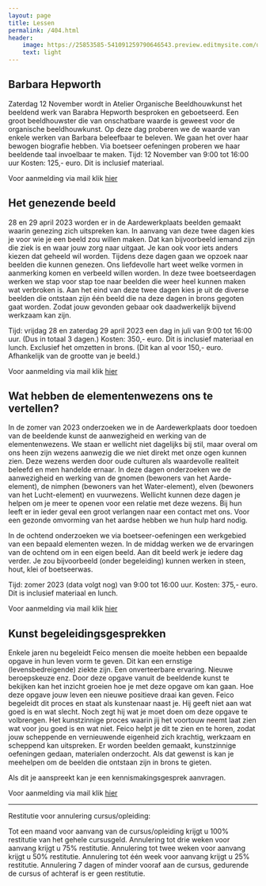 ```yaml
---
layout: page
title: Lessen
permalink: /404.html
header:
    image: https://25853585-541091259790646543.preview.editmysite.com/uploads/2/5/8/5/25853585/lessen-4-kopie_orig.jpg
    text: light
---
```




## Barbara Hepworth

Zaterdag 12 November wordt in Atelier Organische Beeldhouwkunst het beeldend werk van Barabra Hepworth besproken en geboetseerd. Een groot beeldhouwster die van onschatbare waarde is geweest voor de organische beeldhouwkunst. Op deze dag proberen we de waarde van enkele werken van Barbara beleefbaar te beleven.
We gaan het over haar bewogen biografie hebben. Via boetseer oefeningen proberen we haar beeldende taal invoelbaar te maken.
Tijd: 12 November van 9:00 tot 16:00 uur
Kosten: 125,- euro. Dit is inclusief materiaal.

Voor aanmelding via mail klik [hier](contact.md)


## Het genezende beeld

28 en 29 april 2023 worden er in de Aardewerkplaats beelden gemaakt waarin genezing zich uitspreken kan. In aanvang van deze twee dagen kies je voor wie je een beeld zou willen maken. Dat kan bijvoorbeeld iemand zijn die ziek is en waar jouw zorg naar uitgaat. Je kan ook voor iets anders kiezen dat geheeld wil worden. Tijdens deze dagen gaan we opzoek naar beelden die kunnen genezen. Ons liefdevolle hart weet welke vormen in aanmerking komen en verbeeld willen worden.
In deze twee boetseerdagen werken we stap voor stap toe naar beelden die weer heel kunnen maken wat verbroken is.
Aan het eind van deze twee dagen kies je uit de diverse beelden die ontstaan zijn één beeld die na deze dagen in brons gegoten gaat worden. Zodat jouw gevonden gebaar ook daadwerkelijk bijvend werkzaam kan zijn.

Tijd: vrijdag 28 en zaterdag 29 april 2023 een dag in juli van
9:00 tot 16:00 uur. (Dus in totaal 3 dagen.)
Kosten: 350,- euro. Dit is inclusief materiaal en lunch. Exclusief het omzetten in
brons. (Dit kan al voor 150,- euro. Afhankelijk van de grootte van je beeld.)

Voor aanmelding via mail klik [hier](contact.md)



## Wat hebben de elementenwezens ons te vertellen?

In de zomer van 2023 onderzoeken we in de Aardewerkplaats door toedoen van de beeldende kunst de aanwezigheid en werking van de elementenwezens. We staan er wellicht niet dagelijks bij stil, maar overal om ons heen zijn wezens aanwezig die we niet direkt met onze ogen kunnen zien. Deze wezens werden door oude culturen als waardevolle realiteit beleefd en men handelde ernaar. In deze dagen onderzoeken we de aanwezigheid en werking van de gnomen (bewoners van het Aarde-element), de nimphen (bewoners van het Water-element), elven (bewoners van het Lucht-element) en vuurwezens. Wellicht kunnen deze dagen je helpen om je meer te openen voor een relatie met deze wezens. Bij hun leeft er in ieder geval een groot verlangen naar een contact met ons. Voor een gezonde omvorming van het aardse hebben we hun hulp hard nodig.

In de ochtend onderzoeken we via boetseer-oefeningen een werkgebied van een bepaald elementen wezen. In de middag werken we de ervaringen van de ochtend om in een eigen beeld. Aan dit beeld werk je iedere dag verder. Je zou bijvoorbeeld (onder begeleiding) kunnen werken in steen, hout, klei of boetseerwas.   

Tijd: zomer 2023 (data volgt nog) van
9:00 tot 16:00 uur.
Kosten: 375,- euro. Dit is inclusief materiaal en lunch.

Voor aanmelding via mail klik [hier](contact.md)



## Kunst begeleidingsgesprekken

Enkele jaren nu begeleidt Feico mensen die moeite hebben een bepaalde opgave in hun leven vorm te geven. Dit kan een ernstige (levensbedreigende) ziekte zijn. Een onverteerbare ervaring. Nieuwe beroepskeuze enz.
Door deze opgave vanuit de beeldende kunst te bekijken kan het inzicht groeien hoe je met deze opgave om kan gaan. Hoe deze opgave jouw leven een nieuwe positieve draai kan geven.
Feico begeleidt dit proces en staat als kunstenaar naast je. Hij geeft niet aan wat goed is en wat slecht. Noch zegt hij wat je moet doen om deze opgave te volbrengen. Het kunstzinnige proces waarin jij het voortouw neemt laat zien wat voor jou goed is en wat niet. Feico helpt je dit te zien en te horen, zodat jouw scheppende en vernieuwende eigenheid zich krachtig, werkzaam en scheppend kan uitspreken.
Er worden beelden gemaakt, kunstzinnige oefeningen gedaan, materialen onderzocht. Als dat gewenst is kan je meehelpen om de beelden die ontstaan zijn in brons te gieten.

Als dit je aanspreekt kan je een kennismakingsgesprek aanvragen.

Voor aanmelding via mail klik [hier](contact.md)

_________

Restitutie voor annulering cursus/opleiding:

Tot een maand voor aanvang van de cursus/opleiding krijgt u 100% restitutie van het gehele cursusgeld.
Annulering tot drie weken voor aanvang krijgt u 75% restitutie.
Annulering tot twee weken voor aanvang krijgt u 50% restitutie.
Annulering tot één week voor aanvang krijgt u 25% restitutie.
Annulering 7 dagen of minder vooraf aan de cursus, gedurende de cursus of achteraf is er geen restitutie.
